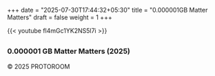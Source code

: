 +++
date = "2025-07-30T17:44:32+05:30"
title = "0.000001GB Matter Matters"
draft = false
weight = 1
+++



{{< youtube fl4mGc1YK2NS5l7i >}}



## <!--more-->

### 0.000001 GB Matter Matters (2025)



© 2025 PROTOROOM
